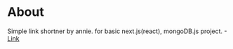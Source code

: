 # About

Simple link shortner by annie. for basic next.js(react), mongoDB.js project.
-[Link](https://www.xn--1xa.site/)
